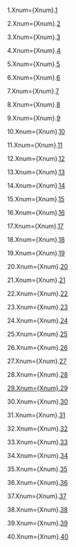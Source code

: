 1.Xnum={Xnum}.<a href="#3.1.Sec" class="xref">1</a>

2.Xnum={Xnum}.<a href="#3.2.Sec" class="xref">2</a>

3.Xnum={Xnum}.<a href="#3.3.Sec" class="xref">3</a>

4.Xnum={Xnum}.<a href="#3.4.Sec" class="xref">4</a>

5.Xnum={Xnum}.<a href="#3.5.Sec" class="xref">5</a>

6.Xnum={Xnum}.<a href="#3.6.Sec" class="xref">6</a>

7.Xnum={Xnum}.<a href="#3.7.Sec" class="xref">7</a>

8.Xnum={Xnum}.<a href="#3.8.Sec" class="xref">8</a>

9.Xnum={Xnum}.<a href="#3.9.Sec" class="xref">9</a>

10.Xnum={Xnum}.<a href="#3.10.Sec" class="xref">10</a>

11.Xnum={Xnum}.<a href="#3.11.Sec" class="xref">11</a>

12.Xnum={Xnum}.<a href="#3.12.Sec" class="xref">12</a>

13.Xnum={Xnum}.<a href="#3.13.Sec" class="xref">13</a>

14.Xnum={Xnum}.<a href="#3.14.Sec" class="xref">14</a>

15.Xnum={Xnum}.<a href="#3.15.Sec" class="xref">15</a>

16.Xnum={Xnum}.<a href="#3.16.Sec" class="xref">16</a>

17.Xnum={Xnum}.<a href="#3.17.Sec" class="xref">17</a>

18.Xnum={Xnum}.<a href="#3.18.Sec" class="xref">18</a>

19.Xnum={Xnum}.<a href="#3.19.Sec" class="xref">19</a>

20.Xnum={Xnum}.<a href="#3.20.Sec" class="xref">20</a>

21.Xnum={Xnum}.<a href="#3.21.Sec" class="xref">21</a>

22.Xnum={Xnum}.<a href="#3.22.Sec" class="xref">22</a>

23.Xnum={Xnum}.<a href="#3.23.Sec" class="xref">23</a>

24.Xnum={Xnum}.<a href="#3.24.Sec" class="xref">24</a>

25.Xnum={Xnum}.<a href="#3.25.Sec" class="xref">25</a>

26.Xnum={Xnum}.<a href="#3.26.Sec" class="xref">26</a>

27.Xnum={Xnum}.<a href="#3.27.Sec" class="xref">27</a>

28.Xnum={Xnum}.<a href="#3.28.Sec" class="xref">28
 
29.Xnum={Xnum}.<a href="#3.29.Sec" class="xref">29</a>

30.Xnum={Xnum}.<a href="#3.30.Sec" class="xref">30</a>

31.Xnum={Xnum}.<a href="#3.31.Sec" class="xref">31</a>

32.Xnum={Xnum}.<a href="#3.32.Sec" class="xref">32</a>

33.Xnum={Xnum}.<a href="#3.33.Sec" class="xref">33</a>

34.Xnum={Xnum}.<a href="#3.34.Sec" class="xref">34</a>

35.Xnum={Xnum}.<a href="#3.35.Sec" class="xref">35</a>

36.Xnum={Xnum}.<a href="#3.36.Sec" class="xref">36</a>

37.Xnum={Xnum}.<a href="#3.37.Sec" class="xref">37</a>

38.Xnum={Xnum}.<a href="#3.38.Sec" class="xref">38</a>

39.Xnum={Xnum}.<a href="#3.39.Sec" class="xref">39</a>

40.Xnum={Xnum}.<a href="#3.40.Sec" class="xref">40</a>

